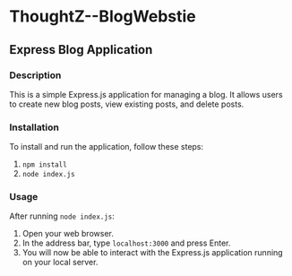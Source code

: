# ThoughtZ--BlogWebstie
## Express Blog Application

### Description
This is a simple Express.js application for managing a blog. It allows users to create new blog posts, view existing posts, and delete posts.

### Installation
To install and run the application, follow these steps:
1. `npm install`
2. `node index.js`

### Usage
After running `node index.js`:

1. Open your web browser.
2. In the address bar, type `localhost:3000` and press Enter.
3. You will now be able to interact with the Express.js application running on your local server.
